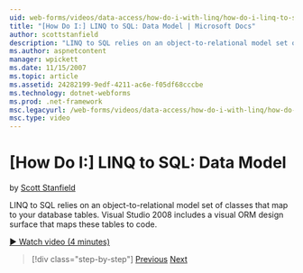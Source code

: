 ```yaml
---
uid: web-forms/videos/data-access/how-do-i-with-linq/how-do-i-linq-to-sql-data-model
title: "[How Do I:] LINQ to SQL: Data Model | Microsoft Docs"
author: scottstanfield
description: "LINQ to SQL relies on an object-to-relational model set of classes that map to your database tables. Visual Studio 2008 includes a visual ORM design surface..."
ms.author: aspnetcontent
manager: wpickett
ms.date: 11/15/2007
ms.topic: article
ms.assetid: 24282199-9edf-4211-ac6e-f05df68cccbe
ms.technology: dotnet-webforms
ms.prod: .net-framework
msc.legacyurl: /web-forms/videos/data-access/how-do-i-with-linq/how-do-i-linq-to-sql-data-model
msc.type: video
---
```

[How Do I:] LINQ to SQL: Data Model
====================
by [Scott Stanfield](https://github.com/scottstanfield)

LINQ to SQL relies on an object-to-relational model set of classes that map to your database tables. Visual Studio 2008 includes a visual ORM design surface that maps these tables to code.

[&#9654; Watch video (4 minutes)](https://channel9.msdn.com/Blogs/ASP-NET-Site-Videos/how-do-i-linq-to-sql-data-model)

>[!div class="step-by-step"]
[Previous](how-do-i-linq-to-sql-overview.md)
[Next](how-do-i-linq-to-sql-querying-the-database.md)
